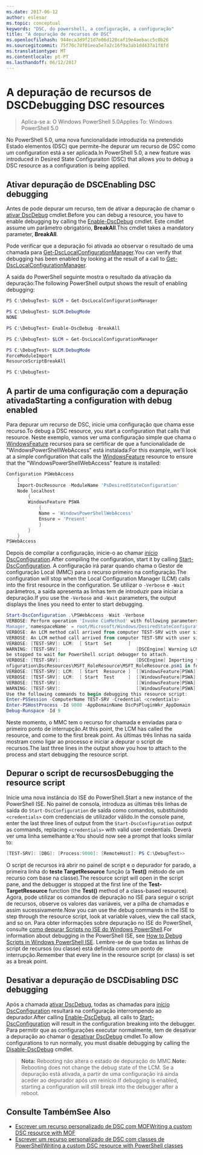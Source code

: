 ```yaml
---
ms.date: 2017-06-12
author: eslesar
ms.topic: conceptual
keywords: "DSC, do powershell, a configuração, a configuração"
title: "A depuração de recursos de DSC"
ms.openlocfilehash: 944eca3d9f21d7e06d128caf19e4aebacc5c0b26
ms.sourcegitcommit: 75f70c7df01eea5e7a2c16f9a3ab1dd437a1f8fd
ms.translationtype: MT
ms.contentlocale: pt-PT
ms.lasthandoff: 06/12/2017
---
```

# <a name="debugging-dsc-resources"></a><span data-ttu-id="142ef-103">A depuração de recursos de DSC</span><span class="sxs-lookup"><span data-stu-id="142ef-103">Debugging DSC resources</span></span>

> <span data-ttu-id="142ef-104">Aplica-se a: O Windows PowerShell 5.0</span><span class="sxs-lookup"><span data-stu-id="142ef-104">Applies To: Windows PowerShell 5.0</span></span>

<span data-ttu-id="142ef-105">No PowerShell 5.0, uma nova funcionalidade introduzida na pretendido Estado elementos (DSC) que permite-lhe depurar um recurso de DSC como um configuration está a ser aplicada.</span><span class="sxs-lookup"><span data-stu-id="142ef-105">In PowerShell 5.0, a new feature was introduced in Desired State Configuraiton (DSC) that allows you to debug a DSC resource as a configuration is being applied.</span></span>

## <a name="enabling-dsc-debugging"></a><span data-ttu-id="142ef-106">Ativar depuração de DSC</span><span class="sxs-lookup"><span data-stu-id="142ef-106">Enabling DSC debugging</span></span>
<span data-ttu-id="142ef-107">Antes de pode depurar um recurso, tem de ativar a depuração de chamar o [ativar DscDebug](https://technet.microsoft.com/en-us/library/mt517870.aspx) cmdlet.</span><span class="sxs-lookup"><span data-stu-id="142ef-107">Before you can debug a resource, you have to enable debugging by calling the [Enable-DscDebug](https://technet.microsoft.com/en-us/library/mt517870.aspx) cmdlet.</span></span> <span data-ttu-id="142ef-108">Este cmdlet assume um parâmetro obrigatório, **BreakAll**.</span><span class="sxs-lookup"><span data-stu-id="142ef-108">This cmdlet takes a mandatory parameter, **BreakAll**.</span></span> 

<span data-ttu-id="142ef-109">Pode verificar que a depuração foi ativada ao observar o resultado de uma chamada para [Get-DscLocalConfigurationManager](https://technet.microsoft.com/en-us/library/dn407378.aspx).</span><span class="sxs-lookup"><span data-stu-id="142ef-109">You can verify that debugging has been enabled by looking at the result of a call to [Get-DscLocalConfigurationManager](https://technet.microsoft.com/en-us/library/dn407378.aspx).</span></span>

<span data-ttu-id="142ef-110">A saída do PowerShell seguinte mostra o resultado da ativação da depuração:</span><span class="sxs-lookup"><span data-stu-id="142ef-110">The following PowerShell output shows the result of enabling debugging:</span></span>


```powershell
PS C:\DebugTest> $LCM = Get-DscLocalConfigurationManager

PS C:\DebugTest> $LCM.DebugMode
NONE

PS C:\DebugTest> Enable-DscDebug -BreakAll

PS C:\DebugTest> $LCM = Get-DscLocalConfigurationManager

PS C:\DebugTest> $LCM.DebugMode
ForceModuleImport
ResourceScriptBreakAll

PS C:\DebugTest>
```


## <a name="starting-a-configuration-with-debug-enabled"></a><span data-ttu-id="142ef-111">A partir de uma configuração com a depuração ativada</span><span class="sxs-lookup"><span data-stu-id="142ef-111">Starting a configuration with debug enabled</span></span>
<span data-ttu-id="142ef-112">Para depurar um recurso de DSC, inicie uma configuração que chama esse recurso.</span><span class="sxs-lookup"><span data-stu-id="142ef-112">To debug a DSC resource, you start a configuration that calls that resource.</span></span> <span data-ttu-id="142ef-113">Neste exemplo, vamos ver uma configuração simple que chama o [WindowsFeature](windowsfeatureResource.md) recursos para se certificar de que a funcionalidade de "WindowsPowerShellWebAccess" está instalada:</span><span class="sxs-lookup"><span data-stu-id="142ef-113">For this example, we'll look at a simple configuration that calls the [WindowsFeature](windowsfeatureResource.md) resource to ensure that the "WindowsPowerShellWebAccess" feature is installed:</span></span>

```powershell
Configuration PSWebAccess
    {
    Import-DscResource -ModuleName 'PsDesiredStateConfiguration'
    Node localhost
        {
        WindowsFeature PSWA
            {
            Name = 'WindowsPowerShellWebAccess'
            Ensure = 'Present'
            }
        }
    }
PSWebAccess
```
<span data-ttu-id="142ef-114">Depois de compilar a configuração, inicie-o ao chamar [início DscConfiguration](https://technet.microsoft.com/en-us/library/dn521623.aspx).</span><span class="sxs-lookup"><span data-stu-id="142ef-114">After compiling the configuration, start it by calling [Start-DscConfiguration](https://technet.microsoft.com/en-us/library/dn521623.aspx).</span></span> <span data-ttu-id="142ef-115">A configuração irá parar quando chama o Gestor de configuração Local (MMC) para o recurso primeiro na configuração.</span><span class="sxs-lookup"><span data-stu-id="142ef-115">The configuration will stop when the Local Configuration Manager (LCM) calls into the first resource in the configuration.</span></span> <span data-ttu-id="142ef-116">Se utilizar o `-Verbose` e `-Wait` parâmetros, a saída apresenta as linhas tem de introduzir para iniciar a depuração.</span><span class="sxs-lookup"><span data-stu-id="142ef-116">If you use the `-Verbose` and `-Wait` parameters, the output displays the lines you need to enter to start debugging.</span></span>

```powershell
Start-DscConfiguration .\PSWebAccess -Wait -Verbose
VERBOSE: Perform operation 'Invoke CimMethod' with following parameters, ''methodName' = SendConfigurationApply,'className' = MSFT_DSCLocalConfiguration
Manager,'namespaceName' = root/Microsoft/Windows/DesiredStateConfiguration'.
VERBOSE: An LCM method call arrived from computer TEST-SRV with user sid S-1-5-21-2127521184-1604012920-1887927527-108583.
VERBOSE: An LCM method call arrived from computer TEST-SRV with user sid S-1-5-21-2127521184-1604012920-1887927527-108583.
VERBOSE: [TEST-SRV]: LCM:  [ Start  Set      ]
WARNING: [TEST-SRV]:                            [DSCEngine] Warning LCM is in Debug 'ResourceScriptBreakAll' mode.  Resource script processing will 
be stopped to wait for PowerShell script debugger to attach.
VERBOSE: [TEST-SRV]:                            [DSCEngine] Importing the module C:\WINDOWS\system32\WindowsPowerShell\v1.0\Modules\PSDesiredStateCo
nfiguration\DscResources\MSFT_RoleResource\MSFT_RoleResource.psm1 in force mode.
VERBOSE: [TEST-SRV]: LCM:  [ Start  Resource ]  [[WindowsFeature]PSWA]
VERBOSE: [TEST-SRV]: LCM:  [ Start  Test     ]  [[WindowsFeature]PSWA]
VERBOSE: [TEST-SRV]:                            [[WindowsFeature]PSWA] Importing the module MSFT_RoleResource in force mode.
WARNING: [TEST-SRV]:                            [[WindowsFeature]PSWA] Resource is waiting for PowerShell script debugger to attach. 
Use the following commands to begin debugging this resource script:
Enter-PSSession -ComputerName TEST-SRV -Credential <credentials>
Enter-PSHostProcess -Id 9000 -AppDomainName DscPsPluginWkr_AppDomain
Debug-Runspace -Id 9
```
<span data-ttu-id="142ef-117">Neste momento, o MMC tem o recurso for chamada e enviadas para o primeiro ponto de interrupção.</span><span class="sxs-lookup"><span data-stu-id="142ef-117">At this point, the LCM has called the resource, and come to the first break point.</span></span> <span data-ttu-id="142ef-118">As últimas três linhas na saída mostram como ligar ao processo e iniciar a depurar o script de recursos.</span><span class="sxs-lookup"><span data-stu-id="142ef-118">The last three lines in the output show you how to attach to the process and start debugging the resource script.</span></span>

## <a name="debugging-the-resource-script"></a><span data-ttu-id="142ef-119">Depurar o script de recursos</span><span class="sxs-lookup"><span data-stu-id="142ef-119">Debugging the resource script</span></span>

<span data-ttu-id="142ef-120">Inicie uma nova instância do ISE do PowerShell.</span><span class="sxs-lookup"><span data-stu-id="142ef-120">Start a new instance of the PowerShell ISE.</span></span> <span data-ttu-id="142ef-121">No painel de consola, introduza as últimas três linhas de saída do `Start-DscConfiguration` de saída como comandos, substituindo `<credentials>` com credenciais de utilizador válido.</span><span class="sxs-lookup"><span data-stu-id="142ef-121">In the console pane, enter the last three lines of output from the `Start-DscConfiguration` output as commands, replacing `<credentials>` with valid user credentials.</span></span> <span data-ttu-id="142ef-122">Deverá ver uma linha semelhante a:</span><span class="sxs-lookup"><span data-stu-id="142ef-122">You should now see a prompt that looks similar to:</span></span>

```powershell
[TEST-SRV]: [DBG]: [Process:9000]: [RemoteHost]: PS C:\DebugTest>>
```

<span data-ttu-id="142ef-123">O script de recursos irá abrir no painel de script e o depurador for parado, a primeira linha do **teste TargetResource** função (a **Test()** método de um recurso com base na classe).</span><span class="sxs-lookup"><span data-stu-id="142ef-123">The resource script will open in the script pane, and the debugger is stopped at the first line of the **Test-TargetResource** function (the **Test()** method of a class-based resource).</span></span>
<span data-ttu-id="142ef-124">Agora, pode utilizar os comandos de depuração no ISE para seguir o script de recursos, observe os valores das variáveis, ver a pilha de chamadas e assim sucessivamente.</span><span class="sxs-lookup"><span data-stu-id="142ef-124">Now you can use the debug commands in the ISE to step through the resource script, look at variable values, view the call stack, and so on.</span></span> <span data-ttu-id="142ef-125">Para obter informações sobre depuração no ISE do PowerShell, consulte [como depurar Scripts no ISE do Windows PowerShell](https://technet.microsoft.com/en-us/library/dd819480.aspx).</span><span class="sxs-lookup"><span data-stu-id="142ef-125">For information about debugging in the PowerShell ISE, see [How to Debug Scripts in Windows PowerShell ISE](https://technet.microsoft.com/en-us/library/dd819480.aspx).</span></span> <span data-ttu-id="142ef-126">Lembre-se de que todas as linhas de script de recursos (ou classe) está definida como um ponto de interrupção.</span><span class="sxs-lookup"><span data-stu-id="142ef-126">Remember that every line in the resource script (or class) is set as a break point.</span></span>

## <a name="disabling-dsc-debugging"></a><span data-ttu-id="142ef-127">Desativar a depuração de DSC</span><span class="sxs-lookup"><span data-stu-id="142ef-127">Disabling DSC debugging</span></span>

<span data-ttu-id="142ef-128">Após a chamada [ativar DscDebug](https://technet.microsoft.com/en-us/library/mt517870.aspx), todas as chamadas para [início DscConfiguration](https://technet.microsoft.com/en-us/library/dn521623.aspx) resultará na configuração interrompendo ao depurador.</span><span class="sxs-lookup"><span data-stu-id="142ef-128">After calling [Enable-DscDebug](https://technet.microsoft.com/en-us/library/mt517870.aspx), all calls to [Start-DscConfiguration](https://technet.microsoft.com/en-us/library/dn521623.aspx) will result in the configuration breaking into the debugger.</span></span> <span data-ttu-id="142ef-129">Para permitir que as configurações executar normalmente, tem de desativar a depuração ao chamar o [desativar DscDebug](https://technet.microsoft.com/en-us/library/mt517872.aspx) cmdlet.</span><span class="sxs-lookup"><span data-stu-id="142ef-129">To allow configurations to run normally, you must disable debugging by calling the [Disable-DscDebug](https://technet.microsoft.com/en-us/library/mt517872.aspx) cmdlet.</span></span>

><span data-ttu-id="142ef-130">**Nota:** Rebooting não altera o estado de depuração do MMC.</span><span class="sxs-lookup"><span data-stu-id="142ef-130">**Note:** Rebooting does not change the debug state of the LCM.</span></span> <span data-ttu-id="142ef-131">Se a depuração está ativada, a partir de uma configuração irá ainda aceder ao depurador após um reinício.</span><span class="sxs-lookup"><span data-stu-id="142ef-131">If debugging is enabled, starting a configuration will still break into the debugger after a reboot.</span></span>


## <a name="see-also"></a><span data-ttu-id="142ef-132">Consulte Também</span><span class="sxs-lookup"><span data-stu-id="142ef-132">See Also</span></span>
- [<span data-ttu-id="142ef-133">Escrever um recurso personalizado de DSC com MOF</span><span class="sxs-lookup"><span data-stu-id="142ef-133">Writing a custom DSC resource with MOF</span></span>](authoringResourceMOF.md) 
- [<span data-ttu-id="142ef-134">Escrever um recurso personalizado de DSC com classes de PowerShell</span><span class="sxs-lookup"><span data-stu-id="142ef-134">Writing a custom DSC resource with PowerShell classes</span></span>](authoringResourceClass.md)

